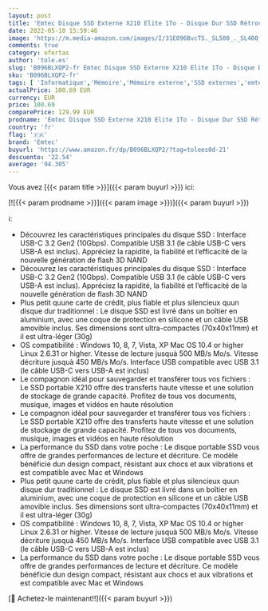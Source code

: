 ```yaml
---
layout: post
title: 'Emtec Disque SSD Externe X210 Elite 1To - Disque Dur SSD Rétrocompatible USB 3.2 Gen1 et 2.0 - Technologie 3D NAND Flash - Câble USB-C 3.2 Gen2 vers USB-A et Coque de Protection Silicone Inclus Noir'
date: 2022-05-10 15:59:46
image: 'https://m.media-amazon.com/images/I/31E096BvcTS._SL500_._SL400_.jpg'
comments: true
category: ofertas
author: 'tole.es'
slug: 'B096BLXQP2-fr Emtec Disque SSD Externe X210 Elite 1To - Disque Dur SSD...'
sku: 'B096BLXQP2-fr'
tags: [ 'Informatique','Mémoire','Mémoire externe','SSD externes','emtec','🇫🇷', ]
actualPrice: 100.69 EUR
currency: EUR
price: 100.69
comparePrice: 129.99 EUR
prodname: 'Emtec Disque SSD Externe X210 Elite 1To - Disque Dur SSD Rétrocompatible USB 3.2 Gen1 et 2.0 - Technologie 3D NAND Flash - Câble USB-C 3.2 Gen2 vers USB-A et Coque de Protection Silicone Inclus Noir'
country: 'fr'
flag: '🇫🇷'
brand: 'Emtec'
buyurl: 'https://www.amazon.fr/dp/B096BLXQP2/?tag=tolees0d-21'
descuento: '22.54'
average: '94.305'
---
```


Vous avez [{{< param title >}}]({{< param buyurl >}}) ici:

[![{{< param prodname >}}]({{< param image >}})]({{< param buyurl >}})

ℹ️:

- Découvrez les caractéristiques principales du disque SSD : Interface USB-C 3.2 Gen2 (10Gbps). Compatible USB 3.1 (le câble USB-C vers USB-A est inclus). Appréciez la rapidité, la fiabilité et l’efficacité de la nouvelle génération de flash 3D NAND
- Découvrez les caractéristiques principales du disque SSD : Interface USB-C 3.2 Gen2 (10Gbps). Compatible USB 3.1 (le câble USB-C vers USB-A est inclus). Appréciez la rapidité, la fiabilité et l’efficacité de la nouvelle génération de flash 3D NAND
- Plus petit quune carte de crédit, plus fiable et plus silencieux quun disque dur traditionnel : Le disque SSD est livré dans un boîtier en aluminium, avec une coque de protection en silicone et un câble USB amovible inclus. Ses dimensions sont ultra-compactes (70x40x11mm) et il est ultra-léger (30g)
- OS compatibilité : Windows 10, 8, 7, Vista, XP Mac OS 10.4 or higher Linux 2.6.31 or higher. Vitesse de lecture jusquà 500 MB/s Mo/s. Vitesse décriture jusquà 450 MB/s Mo/s. Interface USB compatible avec USB 3.1 (le câble USB-C vers USB-A est inclus)
- Le compagnon idéal pour sauvegarder et transférer tous vos fichiers : Le SSD portable X210 offre des transferts haute vitesse et une solution de stockage de grande capacité. Profitez de tous vos documents, musique, images et vidéos en haute résolution
- Le compagnon idéal pour sauvegarder et transférer tous vos fichiers : Le SSD portable X210 offre des transferts haute vitesse et une solution de stockage de grande capacité. Profitez de tous vos documents, musique, images et vidéos en haute résolution
- La performance du SSD dans votre poche : Le disque portable SSD vous offre de grandes performances de lecture et décriture. Ce modèle bénéficie dun design compact, résistant aux chocs et aux vibrations et est compatible avec Mac et Windows
- Plus petit quune carte de crédit, plus fiable et plus silencieux quun disque dur traditionnel : Le disque SSD est livré dans un boîtier en aluminium, avec une coque de protection en silicone et un câble USB amovible inclus. Ses dimensions sont ultra-compactes (70x40x11mm) et il est ultra-léger (30g)
- OS compatibilité : Windows 10, 8, 7, Vista, XP Mac OS 10.4 or higher Linux 2.6.31 or higher. Vitesse de lecture jusquà 500 MB/s Mo/s. Vitesse décriture jusquà 450 MB/s Mo/s. Interface USB compatible avec USB 3.1 (le câble USB-C vers USB-A est inclus)
- La performance du SSD dans votre poche : Le disque portable SSD vous offre de grandes performances de lecture et décriture. Ce modèle bénéficie dun design compact, résistant aux chocs et aux vibrations et est compatible avec Mac et Windows

[🛒 Achetez-le maintenant!!]({{< param buyurl >}})
